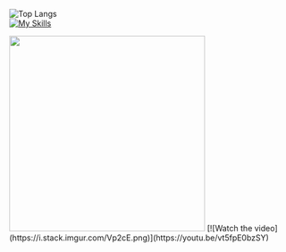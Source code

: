 ![Top Langs](https://github-readme-stats.vercel.app/api/top-langs/?username=berke-aras&layout=compact)
<br>
[![My Skills](https://skillicons.dev/icons?i=godot,python,js,html,css,unity)](https://skillicons.dev)
<br>
<!-- <img src="https://media.tenor.com/lA-2hW5dSpkAAAAd/bocchi-the-rock-kita-ikuyo.gif"/> -->
<img src="https://media.tenor.com/lA-2hW5dSpkAAAAd/bocchi-the-rock-kita-ikuyo.gif" width="350"/> 
<!--  -->
[![Watch the video](https://i.stack.imgur.com/Vp2cE.png)](https://youtu.be/vt5fpE0bzSY)
